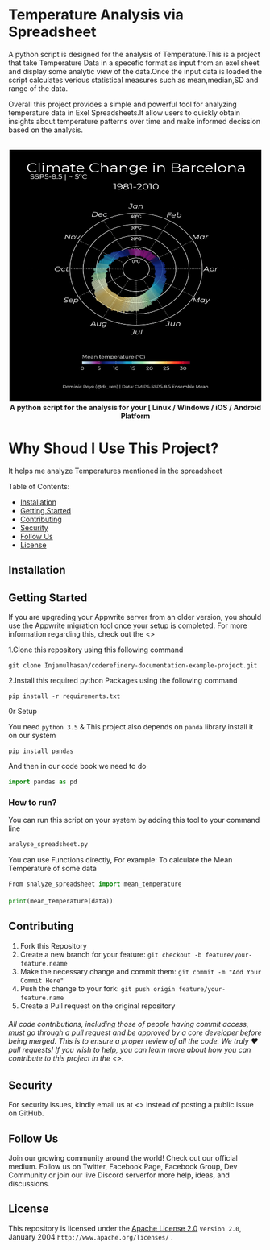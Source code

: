 # Temperature Analysis via Spreadsheet
A python script is designed for the analysis of Temperature.This is a project that take Temperature Data in a specefic format as input from an exel sheet and display some analytic view of the data.Once the input data is loaded the script calculates verious statistical measures such as mean,median,SD and range of the data. <br>

Overall this project provides a simple and powerful tool for analyzing temperature data in Exel Spreadsheets.It allow users to quickly obtain insights about temperature patterns over time and make informed decission based on the analysis.<br>
<br>
<p align="center"> 
    <a href="docs/002_CC_Barcelona_SSP585.gif" target="_blank"><img width="500" height="500" src="docs/002_CC_Barcelona_SSP585.gif" alt="Appwrite Logo"></a>
    <br />
    <b> A python script for the analysis for your [ Linux / Windows / iOS / Android Platform </b>
    <br />
</p>

# Why Shoud I Use This Project?
It helps me analyze Temperatures mentioned in the spreadsheet

Table of Contents:

- [Installation](#installation)
- [Getting Started](#getting-started)
- [Contributing](#contributing)
- [Security](#security)
- [Follow Us](#follow-us)
- [License](#license)


## Installation

## Getting Started

If you are upgrading your Appwrite server from an older version, you should use the Appwrite migration tool once your setup is completed. For more information regarding this, check out the <<link>>

1.Clone this repository using this following command
```
git clone Injamulhasan/coderefinery-documentation-example-project.git
```
2.Install this required python Packages using the following command
```
pip install -r requirements.txt
```
0r Setup

You need `python 3.5` & This project also depends on `panda` library install it on our system <br>
```
pip install pandas
``` 

And then in our code book we need to do <br> 
```Python
import pandas as pd
```

### How to run?
You can run this script on your system by adding this tool to your command line

```Python
analyse_spreadsheet.py
```
You can use Functions directly, For example: To calculate the Mean Temperature of some data

```Python
From snalyze_spreadsheet import mean_temperature

print(mean_temperature(data))
```



## Contributing
1. Fork this Repository
2. Create a new branch for your feature: `git checkout -b feature/your-feature.neame`
3. Make the necessary change and commit them: `git commit -m "Add Your Commit Here"`
4. Push the change to your fork: `git push origin feature/your-feature.name`
5. Create a Pull request on the original repository

###### All code contributions, including those of people having commit access, must go through a pull request and be approved by a core developer before being merged. This is to ensure a proper review of all the code. We truly ❤️ pull requests! If you wish to help, you can learn more about how you can contribute to this project in the <<link>>.

## Security

For security issues, kindly email us at <<link>> instead of posting a public issue on GitHub.

## Follow Us

Join our growing community around the world! Check out our official medium. Follow us on Twitter, Facebook Page, Facebook Group, Dev Community or join our live Discord serverfor more help, ideas, and discussions.

## License

This repository is licensed under the  [Apache License 2.0](./LICENSE)  `Version 2.0`, January 2004
                       ` http://www.apache.org/licenses/ ` .
